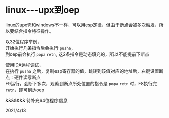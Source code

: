 # linux---upx到oep
linux的upx壳和windows不一样，可以用esp定律，但由于断点会被多次触发，所以要结合指令特征操作。  

以32位程序举例，  
开始执行几条指令后会执行 `pusha`，  
到oep前会执行 `popa` `retn`, 这2条指令是动态填充的，所以不能提前下断点  

使用IDA远程调试，  
在执行 `pusha` 之后，复制esp寄存器的值，跳转到该值对应的地址后，右键设置断点：硬件读写断点  
F9运行，会断下多次，观察到断点所处位置的指令是 `popa` `retn` 时，F8执行完 `retn`，即可到达oep  

&&&&&&& 待补充64位程序信息  


2021/4/13  
